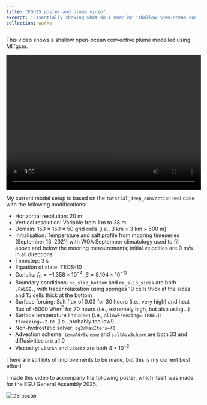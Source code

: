 ```yaml
---
title: "EGU25 poster and plume video"
excerpt: 'Essentially showing what do I mean by "shallow open-ocean convective plumes"'
collection: works
---
```


This video shows a shallow open-ocean convective plume modelled using MITgcm. 

<video width="519" height="360" controls>
  <source src="/files/plume2D_mrb_052_T.mp4" type="video/mp4">
  Your browser does not support the video tag.
</video>

My current model setup is based on the `tutorial_deep_convection` test case with the following modifications:
 * Horizontal resolution: $20$ m
 * Vertical resolution: Variable from $1$ m to $38$ m
 * Domain: $150$ $\times$ $150$ $\times$ $50$ grid cells (i.e., $3$ km $\times$ $3$ km $\times$ $500$ m)
 * Initialisation: Temperature and salt profile from mooring timeseries (September 13, 2021) with WOA September climatology used to fill above and below the mooring measurements; initial velocities are $0$ m/s in all directions 
 * Timestep: $3$ s
 * Equation of state: TEOS-10
 * Coriolis: $f_0=-1.358 \times 10^{-4}$, $\beta=8.194 \times 10^{-12}$
 * Boundary conditions: `no_slip_bottom` and `no_slip_sides` are both `.FALSE.`, with tracer relaxation using sponges 10 cells thick at the sides and 15 cells thick at the bottom
 * Surface forcing: Salt flux of $0.03$ for $30$ hours (i.e., very high) and heat flux of -$5000$ W/m$^2$ for $70$ hours (i.e., extremely high, but also using...)
 * Surface temperature limitation (i.e., `allowFreezing=.TRUE.`): `Tfreezing=-2.05` (i.e., probably too low!)
 * Non-hydrostatic solver: `cg3dMaxIters=40` 
 * Advection scheme: `tempAdvScheme` and `saltAdvScheme` are both $33$ and diffusivities are all $0$
 * Viscosity: `viscAh` and `viscAz` are both $4 \times 10^{-2}$

There are still lots of improvements to be made, but this is my current best effort!

I made this video to accompany the following poster, which itself was made for the EGU General Assembly 2025.

![OS poster](/images/RowanBrown_EGU25_poster_final.png)